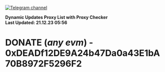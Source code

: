[![Telegram channel](https://img.shields.io/endpoint?url=https://runkit.io/damiankrawczyk/telegram-badge/branches/master?url=https://t.me/n4z4v0d)](https://t.me/n4z4v0d) 

**Dynamic Updates Proxy List with Proxy Checker**  
**Last Updated: 21.12.23 05:56**

# DONATE (_any evm_) - 0xDEADf12DE9A24b47Da0a43E1bA70B8972F5296F2

